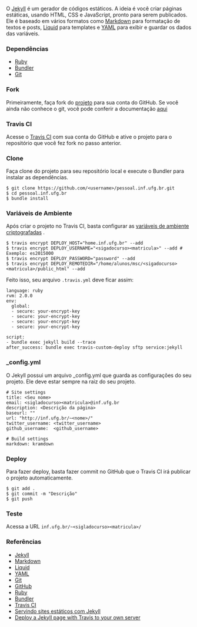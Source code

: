
O [Jekyll](http://jekyllrb.com) é um gerador de códigos estáticos. A ideia é você criar páginas estáticas, usando HTML, CSS e JavaScript, pronto para serem publicados. Ele é baseado em vários formatos como [Markdown](http://daringfireball.net/projects/markdown/) para formatação de textos e posts, [Liquid](http://liquidmarkup.org/) para templates e [YAML](http://yaml.org/) para exibir e guardar os dados das variáveis. 

### Dependências

* [Ruby](https://www.ruby-lang.org/)
* [Bundler](http://bundler.io/)
* [Git](http://git-scm.com/)

### Fork

Primeiramente, faça fork do [projeto](https://github.com/acfreitas/pessoal.inf.ufg.br)  para sua conta do GitHub. Se você ainda não conhece o git, você pode conferir a documentação [aqui](https://help.github.com/articles/fork-a-repo/)

### Travis CI

Acesse o [Travis CI](http://docs.travis-ci.com/user/getting-started/) com sua conta do GitHub e ative o projeto para o repositório que você fez fork no passo anterior. 

### Clone

Faça clone do projeto para seu repositório local e execute o Bundler para instalar as dependências.

    $ git clone https://github.com/<username>/pessoal.inf.ufg.br.git
    $ cd pessoal.inf.ufg.br
    $ bundle install

### Variáveis de Ambiente

Após criar o projeto no Travis CI, basta configurar as [variáveis de ambiente criptografadas](http://docs.travis-ci.com/user/build-configuration/#Secure-environment-variables) .

    $ travis encrypt DEPLOY_HOST="home.inf.ufg.br" --add
    $ travis encrypt DEPLOY_USERNAME="<sigadocurso><matricula>" --add # Exemplo: es2015000
    $ travis encrypt DEPLOY_PASSWORD="password" --add
    $ travis encrypt DEPLOY_REMOTEDIR="/home/alunos/msc/<sigadocurso><matricula>/public_html" --add

Feito isso, seu arquivo ```.travis.yml``` deve ficar assim: 

    language: ruby
    rvm: 2.0.0
    env:
      global:
      - secure: your-encrypt-key
      - secure: your-encrypt-key
      - secure: your-encrypt-key
      - secure: your-encrypt-key
    
    script:
    - bundle exec jekyll build --trace
    after_success: bundle exec travis-custom-deploy sftp service:jekyll

### _config.yml

O Jekyll possui um arquivo _config.yml que guarda as configurações do seu projeto. Ele deve estar sempre na raiz do seu projeto. 

    # Site settings
    title: <Seu nome>
    email: <sigladocurso><matricula>@inf.ufg.br
    description: <Descrição da página>
    baseurl: ""
    url: "http://inf.ufg.br/~<nome>/" 
    twitter_username: <twitter_username>
    github_username:  <github_username>

    # Build settings
    markdown: kramdown

### Deploy 

Para fazer deploy, basta fazer commit no GitHub que o Travis CI irá publicar o projeto automaticamente. 

    $ git add .
    $ git commit -m "Descrição" 
    $ git push

### Teste

Acessa a URL ```inf.ufg.br/~<sigladocurso><matricula>/```

### Referências 

* [Jekyll](http://jekyllrb.com/) 
* [Markdown](http://daringfireball.net/projects/markdown/)
* [Liquid](http://liquidmarkup.org/) 
* [YAML](http://yaml.org/)
* [Git](http://git-scm.com/)
* [GitHub](https://github.com/)
* [Ruby](https://www.ruby-lang.org/)
* [Bundler](http://bundler.io/)
* [Travis CI](https://travis-ci.org/) 
* [Servindo sites estáticos com Jekyll](http://tableless.com.br/jekyll-servindo-sites-estaticos/)
* [Deploy a Jekyll page with Travis to your own server](http://jens-na.github.io/2014/01/22/jekyll-deploy-own-server/)